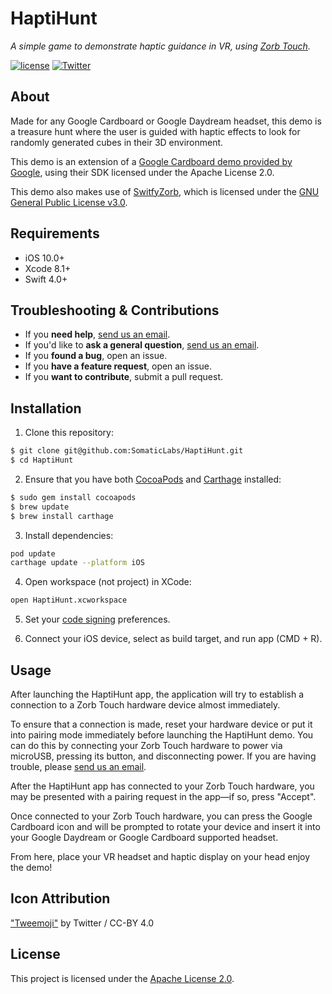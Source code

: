 # HaptiHunt

*A simple game to demonstrate haptic guidance in VR, using [Zorb Touch](https://zorbtouch.com).*

[![license](https://img.shields.io/badge/license-Apache%202.0-green.svg)](https://github.com/SomaticLabs/HaptiHunt/blob/master/LICENSE)
[![Twitter](https://img.shields.io/badge/twitter-@SomaticLabs-orange.svg?style=flat)](http://twitter.com/SomaticLabs)

## About

Made for any Google Cardboard or Google Daydream headset, this demo is a treasure hunt where the user is guided with haptic effects to look for randomly generated cubes in their 3D environment.

This demo is an extension of a [Google Cardboard demo provided by Google](https://github.com/googlevr/gvr-ios-sdk/tree/master/Samples/TreasureHunt
), using their SDK licensed under the Apache License 2.0.

This demo also makes use of [SwitfyZorb](https://github.com/SomaticLabs/SwiftyZorb), which is licensed under the [GNU General Public License v3.0](https://github.com/SomaticLabs/SwiftyZorb/blob/master/LICENSE).

## Requirements

- iOS 10.0+
- Xcode 8.1+
- Swift 4.0+

## Troubleshooting & Contributions

- If you **need help**, [send us an email](mailto:developers@somaticlabs.io).
- If you'd like to **ask a general question**, [send us an email](mailto:developers@somaticlabs.io).
- If you **found a bug**, open an issue.
- If you **have a feature request**, open an issue.
- If you **want to contribute**, submit a pull request.

## Installation

1. Clone this repository:

```sh
$ git clone git@github.com:SomaticLabs/HaptiHunt.git
$ cd HaptiHunt
```

2. Ensure that you have both [CocoaPods](https://guides.cocoapods.org/using/getting-started.html) and [Carthage](https://github.com/Carthage/Carthage) installed:

```sh
$ sudo gem install cocoapods
$ brew update
$ brew install carthage
```

3. Install dependencies:

```sh
pod update
carthage update --platform iOS
```

4. Open workspace (not project) in XCode:

```sh
open HaptiHunt.xcworkspace
```

5. Set your [code signing](https://developer.apple.com/support/code-signing/) preferences.

6. Connect your iOS device, select as build target, and run app (CMD + R).

## Usage

After launching the HaptiHunt app, the application will try to establish a connection to a Zorb Touch hardware device almost immediately.

To ensure that a connection is made, reset your hardware device or put it into pairing mode immediately before launching the HaptiHunt demo. You can do this by connecting your Zorb Touch hardware to power via microUSB, pressing its button, and disconnecting power. If you are having trouble, please [send us an email](mailto:developers@somaticlabs.io).

After the HaptiHunt app has connected to your Zorb Touch hardware, you may be presented with a pairing request in the app—if so, press "Accept".

Once connected to your Zorb Touch hardware, you can press the Google Cardboard icon and will be prompted to rotate your device and insert it into your Google Daydream or Google Cardboard supported headset.

From here, place your VR headset and haptic display on your head enjoy the demo!

## Icon Attribution

["Tweemoji"](https://github.com/twitter/twemoji) by Twitter / CC-BY 4.0

## License

This project is licensed under the [Apache License 2.0](https://github.com/SomaticLabs/HaptiHunt/blob/master/LICENSE).
